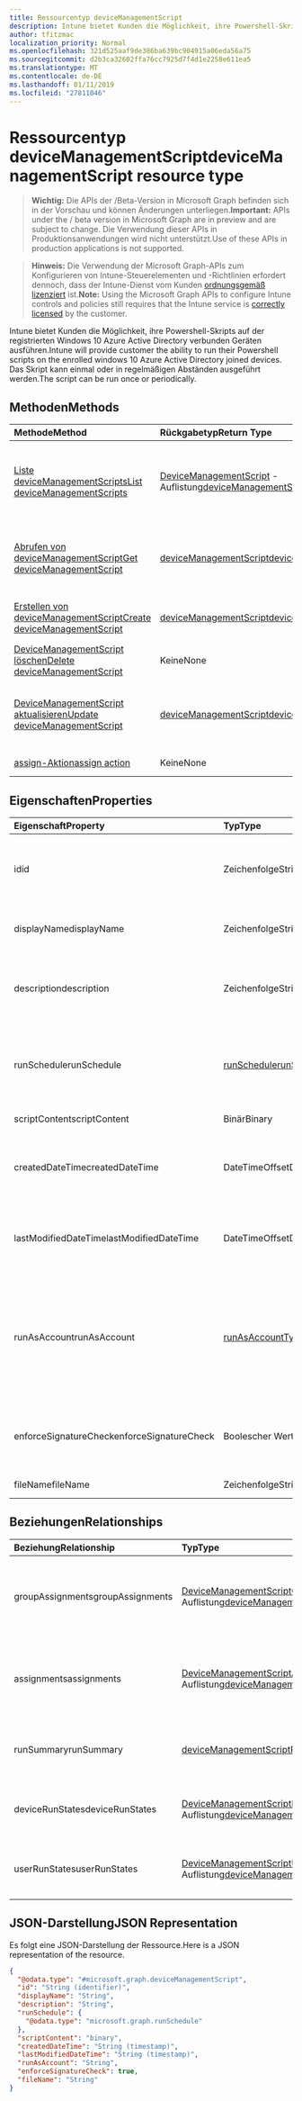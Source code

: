 ```yaml
---
title: Ressourcentyp deviceManagementScript
description: Intune bietet Kunden die Möglichkeit, ihre Powershell-Skripts auf der registrierten Windows 10 Azure Active Directory verbunden Geräten ausführen. Das Skript kann einmal oder in regelmäßigen Abständen ausgeführt werden.
author: tfitzmac
localization_priority: Normal
ms.openlocfilehash: 321d525aaf9de386ba639bc904915a06eda56a75
ms.sourcegitcommit: d2b3ca32602ffa76cc7925d7f4d1e2258e611ea5
ms.translationtype: MT
ms.contentlocale: de-DE
ms.lasthandoff: 01/11/2019
ms.locfileid: "27811046"
---
```

# <a name="devicemanagementscript-resource-type"></a><span data-ttu-id="f14ea-104">Ressourcentyp deviceManagementScript</span><span class="sxs-lookup"><span data-stu-id="f14ea-104">deviceManagementScript resource type</span></span>

> <span data-ttu-id="f14ea-105">**Wichtig:** Die APIs der /Beta-Version in Microsoft Graph befinden sich in der Vorschau und können Änderungen unterliegen.</span><span class="sxs-lookup"><span data-stu-id="f14ea-105">**Important:** APIs under the / beta version in Microsoft Graph are in preview and are subject to change.</span></span> <span data-ttu-id="f14ea-106">Die Verwendung dieser APIs in Produktionsanwendungen wird nicht unterstützt.</span><span class="sxs-lookup"><span data-stu-id="f14ea-106">Use of these APIs in production applications is not supported.</span></span>

> <span data-ttu-id="f14ea-107">**Hinweis:** Die Verwendung der Microsoft Graph-APIs zum Konfigurieren von Intune-Steuerelementen und -Richtlinien erfordert dennoch, dass der Intune-Dienst vom Kunden [ordnungsgemäß lizenziert](https://go.microsoft.com/fwlink/?linkid=839381) ist.</span><span class="sxs-lookup"><span data-stu-id="f14ea-107">**Note:** Using the Microsoft Graph APIs to configure Intune controls and policies still requires that the Intune service is [correctly licensed](https://go.microsoft.com/fwlink/?linkid=839381) by the customer.</span></span>

<span data-ttu-id="f14ea-108">Intune bietet Kunden die Möglichkeit, ihre Powershell-Skripts auf der registrierten Windows 10 Azure Active Directory verbunden Geräten ausführen.</span><span class="sxs-lookup"><span data-stu-id="f14ea-108">Intune will provide customer the ability to run their Powershell scripts on the enrolled windows 10 Azure Active Directory joined devices.</span></span> <span data-ttu-id="f14ea-109">Das Skript kann einmal oder in regelmäßigen Abständen ausgeführt werden.</span><span class="sxs-lookup"><span data-stu-id="f14ea-109">The script can be run once or periodically.</span></span>
## <a name="methods"></a><span data-ttu-id="f14ea-110">Methoden</span><span class="sxs-lookup"><span data-stu-id="f14ea-110">Methods</span></span>
|<span data-ttu-id="f14ea-111">Methode</span><span class="sxs-lookup"><span data-stu-id="f14ea-111">Method</span></span>|<span data-ttu-id="f14ea-112">Rückgabetyp</span><span class="sxs-lookup"><span data-stu-id="f14ea-112">Return Type</span></span>|<span data-ttu-id="f14ea-113">Beschreibung</span><span class="sxs-lookup"><span data-stu-id="f14ea-113">Description</span></span>|
|:---|:---|:---|
|[<span data-ttu-id="f14ea-114">Liste deviceManagementScripts</span><span class="sxs-lookup"><span data-stu-id="f14ea-114">List deviceManagementScripts</span></span>](../api/intune-devices-devicemanagementscript-list.md)|<span data-ttu-id="f14ea-115">[DeviceManagementScript](../resources/intune-devices-devicemanagementscript.md) -Auflistung</span><span class="sxs-lookup"><span data-stu-id="f14ea-115">[deviceManagementScript](../resources/intune-devices-devicemanagementscript.md) collection</span></span>|<span data-ttu-id="f14ea-116">Listeneigenschaften und Beziehungen der [DeviceManagementScript](../resources/intune-devices-devicemanagementscript.md) -Objekte.</span><span class="sxs-lookup"><span data-stu-id="f14ea-116">List properties and relationships of the [deviceManagementScript](../resources/intune-devices-devicemanagementscript.md) objects.</span></span>|
|[<span data-ttu-id="f14ea-117">Abrufen von deviceManagementScript</span><span class="sxs-lookup"><span data-stu-id="f14ea-117">Get deviceManagementScript</span></span>](../api/intune-devices-devicemanagementscript-get.md)|[<span data-ttu-id="f14ea-118">deviceManagementScript</span><span class="sxs-lookup"><span data-stu-id="f14ea-118">deviceManagementScript</span></span>](../resources/intune-devices-devicemanagementscript.md)|<span data-ttu-id="f14ea-119">Lesen Sie Eigenschaften und Beziehungen des [DeviceManagementScript](../resources/intune-devices-devicemanagementscript.md) -Objekts.</span><span class="sxs-lookup"><span data-stu-id="f14ea-119">Read properties and relationships of the [deviceManagementScript](../resources/intune-devices-devicemanagementscript.md) object.</span></span>|
|[<span data-ttu-id="f14ea-120">Erstellen von deviceManagementScript</span><span class="sxs-lookup"><span data-stu-id="f14ea-120">Create deviceManagementScript</span></span>](../api/intune-devices-devicemanagementscript-create.md)|[<span data-ttu-id="f14ea-121">deviceManagementScript</span><span class="sxs-lookup"><span data-stu-id="f14ea-121">deviceManagementScript</span></span>](../resources/intune-devices-devicemanagementscript.md)|<span data-ttu-id="f14ea-122">Erstellen eines neuen [DeviceManagementScript](../resources/intune-devices-devicemanagementscript.md) -Objekts.</span><span class="sxs-lookup"><span data-stu-id="f14ea-122">Create a new [deviceManagementScript](../resources/intune-devices-devicemanagementscript.md) object.</span></span>|
|[<span data-ttu-id="f14ea-123">DeviceManagementScript löschen</span><span class="sxs-lookup"><span data-stu-id="f14ea-123">Delete deviceManagementScript</span></span>](../api/intune-devices-devicemanagementscript-delete.md)|<span data-ttu-id="f14ea-124">Keine</span><span class="sxs-lookup"><span data-stu-id="f14ea-124">None</span></span>|<span data-ttu-id="f14ea-125">Löscht eine [DeviceManagementScript](../resources/intune-devices-devicemanagementscript.md).</span><span class="sxs-lookup"><span data-stu-id="f14ea-125">Deletes a [deviceManagementScript](../resources/intune-devices-devicemanagementscript.md).</span></span>|
|[<span data-ttu-id="f14ea-126">DeviceManagementScript aktualisieren</span><span class="sxs-lookup"><span data-stu-id="f14ea-126">Update deviceManagementScript</span></span>](../api/intune-devices-devicemanagementscript-update.md)|[<span data-ttu-id="f14ea-127">deviceManagementScript</span><span class="sxs-lookup"><span data-stu-id="f14ea-127">deviceManagementScript</span></span>](../resources/intune-devices-devicemanagementscript.md)|<span data-ttu-id="f14ea-128">Aktualisieren Sie die Eigenschaften eines [DeviceManagementScript](../resources/intune-devices-devicemanagementscript.md) -Objekts.</span><span class="sxs-lookup"><span data-stu-id="f14ea-128">Update the properties of a [deviceManagementScript](../resources/intune-devices-devicemanagementscript.md) object.</span></span>|
|[<span data-ttu-id="f14ea-129">assign-Aktion</span><span class="sxs-lookup"><span data-stu-id="f14ea-129">assign action</span></span>](../api/intune-devices-devicemanagementscript-assign.md)|<span data-ttu-id="f14ea-130">Keine</span><span class="sxs-lookup"><span data-stu-id="f14ea-130">None</span></span>|<span data-ttu-id="f14ea-131">Noch nicht dokumentiert</span><span class="sxs-lookup"><span data-stu-id="f14ea-131">Not yet documented</span></span>|

## <a name="properties"></a><span data-ttu-id="f14ea-132">Eigenschaften</span><span class="sxs-lookup"><span data-stu-id="f14ea-132">Properties</span></span>
|<span data-ttu-id="f14ea-133">Eigenschaft</span><span class="sxs-lookup"><span data-stu-id="f14ea-133">Property</span></span>|<span data-ttu-id="f14ea-134">Typ</span><span class="sxs-lookup"><span data-stu-id="f14ea-134">Type</span></span>|<span data-ttu-id="f14ea-135">Beschreibung</span><span class="sxs-lookup"><span data-stu-id="f14ea-135">Description</span></span>|
|:---|:---|:---|
|<span data-ttu-id="f14ea-136">id</span><span class="sxs-lookup"><span data-stu-id="f14ea-136">id</span></span>|<span data-ttu-id="f14ea-137">Zeichenfolge</span><span class="sxs-lookup"><span data-stu-id="f14ea-137">String</span></span>|<span data-ttu-id="f14ea-138">Eindeutiger Bezeichner für das Gerät Management-Skript.</span><span class="sxs-lookup"><span data-stu-id="f14ea-138">Unique Identifier for the device management script.</span></span>|
|<span data-ttu-id="f14ea-139">displayName</span><span class="sxs-lookup"><span data-stu-id="f14ea-139">displayName</span></span>|<span data-ttu-id="f14ea-140">Zeichenfolge</span><span class="sxs-lookup"><span data-stu-id="f14ea-140">String</span></span>|<span data-ttu-id="f14ea-141">Name des Skripts Management Gerät.</span><span class="sxs-lookup"><span data-stu-id="f14ea-141">Name of the device management script.</span></span>|
|<span data-ttu-id="f14ea-142">description</span><span class="sxs-lookup"><span data-stu-id="f14ea-142">description</span></span>|<span data-ttu-id="f14ea-143">Zeichenfolge</span><span class="sxs-lookup"><span data-stu-id="f14ea-143">String</span></span>|<span data-ttu-id="f14ea-144">Optionale Beschreibung für das Gerät Management-Skript.</span><span class="sxs-lookup"><span data-stu-id="f14ea-144">Optional description for the device management script.</span></span>|
|<span data-ttu-id="f14ea-145">runSchedule</span><span class="sxs-lookup"><span data-stu-id="f14ea-145">runSchedule</span></span>|[<span data-ttu-id="f14ea-146">runSchedule</span><span class="sxs-lookup"><span data-stu-id="f14ea-146">runSchedule</span></span>](../resources/intune-devices-runschedule.md)|<span data-ttu-id="f14ea-147">Das Intervall für das Skript ausgeführt wird.</span><span class="sxs-lookup"><span data-stu-id="f14ea-147">The interval for script to run.</span></span> <span data-ttu-id="f14ea-148">Wenn nicht definiert das Skript einmal ausgeführt wird</span><span class="sxs-lookup"><span data-stu-id="f14ea-148">If not defined the script will run once</span></span>|
|<span data-ttu-id="f14ea-149">scriptContent</span><span class="sxs-lookup"><span data-stu-id="f14ea-149">scriptContent</span></span>|<span data-ttu-id="f14ea-150">Binär</span><span class="sxs-lookup"><span data-stu-id="f14ea-150">Binary</span></span>|<span data-ttu-id="f14ea-151">Der Skriptinhalt.</span><span class="sxs-lookup"><span data-stu-id="f14ea-151">The script content.</span></span>|
|<span data-ttu-id="f14ea-152">createdDateTime</span><span class="sxs-lookup"><span data-stu-id="f14ea-152">createdDateTime</span></span>|<span data-ttu-id="f14ea-153">DateTimeOffset</span><span class="sxs-lookup"><span data-stu-id="f14ea-153">DateTimeOffset</span></span>|<span data-ttu-id="f14ea-154">Datum und Zeit für das Gerät Management-Skript erstellt wurde.</span><span class="sxs-lookup"><span data-stu-id="f14ea-154">The date and time the device management script was created.</span></span>|
|<span data-ttu-id="f14ea-155">lastModifiedDateTime</span><span class="sxs-lookup"><span data-stu-id="f14ea-155">lastModifiedDateTime</span></span>|<span data-ttu-id="f14ea-156">DateTimeOffset</span><span class="sxs-lookup"><span data-stu-id="f14ea-156">DateTimeOffset</span></span>|<span data-ttu-id="f14ea-157">Datum und Uhrzeit der letzten Änderung des Geräts Management-Skripts.</span><span class="sxs-lookup"><span data-stu-id="f14ea-157">The date and time the device management script was last modified.</span></span>|
|<span data-ttu-id="f14ea-158">runAsAccount</span><span class="sxs-lookup"><span data-stu-id="f14ea-158">runAsAccount</span></span>|[<span data-ttu-id="f14ea-159">runAsAccountType</span><span class="sxs-lookup"><span data-stu-id="f14ea-159">runAsAccountType</span></span>](../resources/intune-shared-runasaccounttype.md)|<span data-ttu-id="f14ea-160">Gibt den Typ des Ausführungskontexts, den das Gerät Management-Skript in ausgeführt wird.</span><span class="sxs-lookup"><span data-stu-id="f14ea-160">Indicates the type of execution context the device management script runs in.</span></span> <span data-ttu-id="f14ea-161">Mögliche Werte sind: `system` und `user`.</span><span class="sxs-lookup"><span data-stu-id="f14ea-161">Possible values are: `system`, `user`.</span></span>|
|<span data-ttu-id="f14ea-162">enforceSignatureCheck</span><span class="sxs-lookup"><span data-stu-id="f14ea-162">enforceSignatureCheck</span></span>|<span data-ttu-id="f14ea-163">Boolescher Wert</span><span class="sxs-lookup"><span data-stu-id="f14ea-163">Boolean</span></span>|<span data-ttu-id="f14ea-164">Geben Sie an, ob die Signatur Skript muss aktiviert sein.</span><span class="sxs-lookup"><span data-stu-id="f14ea-164">Indicate whether the script signature needs be checked.</span></span>|
|<span data-ttu-id="f14ea-165">fileName</span><span class="sxs-lookup"><span data-stu-id="f14ea-165">fileName</span></span>|<span data-ttu-id="f14ea-166">Zeichenfolge</span><span class="sxs-lookup"><span data-stu-id="f14ea-166">String</span></span>|<span data-ttu-id="f14ea-167">Dateiname des Skripts.</span><span class="sxs-lookup"><span data-stu-id="f14ea-167">Script file name.</span></span>|

## <a name="relationships"></a><span data-ttu-id="f14ea-168">Beziehungen</span><span class="sxs-lookup"><span data-stu-id="f14ea-168">Relationships</span></span>
|<span data-ttu-id="f14ea-169">Beziehung</span><span class="sxs-lookup"><span data-stu-id="f14ea-169">Relationship</span></span>|<span data-ttu-id="f14ea-170">Typ</span><span class="sxs-lookup"><span data-stu-id="f14ea-170">Type</span></span>|<span data-ttu-id="f14ea-171">Beschreibung</span><span class="sxs-lookup"><span data-stu-id="f14ea-171">Description</span></span>|
|:---|:---|:---|
|<span data-ttu-id="f14ea-172">groupAssignments</span><span class="sxs-lookup"><span data-stu-id="f14ea-172">groupAssignments</span></span>|<span data-ttu-id="f14ea-173">[DeviceManagementScriptGroupAssignment](../resources/intune-devices-devicemanagementscriptgroupassignment.md) -Auflistung</span><span class="sxs-lookup"><span data-stu-id="f14ea-173">[deviceManagementScriptGroupAssignment](../resources/intune-devices-devicemanagementscriptgroupassignment.md) collection</span></span>|<span data-ttu-id="f14ea-174">Die Liste der Gruppe Zuordnungen für das Gerät Management-Skript.</span><span class="sxs-lookup"><span data-stu-id="f14ea-174">The list of group assignments for the device management script.</span></span>|
|<span data-ttu-id="f14ea-175">assignments</span><span class="sxs-lookup"><span data-stu-id="f14ea-175">assignments</span></span>|<span data-ttu-id="f14ea-176">[DeviceManagementScriptAssignment](../resources/intune-devices-devicemanagementscriptassignment.md) -Auflistung</span><span class="sxs-lookup"><span data-stu-id="f14ea-176">[deviceManagementScriptAssignment](../resources/intune-devices-devicemanagementscriptassignment.md) collection</span></span>|<span data-ttu-id="f14ea-177">Die Liste der Gruppe Zuordnungen für das Gerät Management-Skript.</span><span class="sxs-lookup"><span data-stu-id="f14ea-177">The list of group assignments for the device management script.</span></span>|
|<span data-ttu-id="f14ea-178">runSummary</span><span class="sxs-lookup"><span data-stu-id="f14ea-178">runSummary</span></span>|[<span data-ttu-id="f14ea-179">deviceManagementScriptRunSummary</span><span class="sxs-lookup"><span data-stu-id="f14ea-179">deviceManagementScriptRunSummary</span></span>](../resources/intune-devices-devicemanagementscriptrunsummary.md)|<span data-ttu-id="f14ea-180">Zusammenfassung für Device-Management-Skript ausführen.</span><span class="sxs-lookup"><span data-stu-id="f14ea-180">Run summary for device management script.</span></span>|
|<span data-ttu-id="f14ea-181">deviceRunStates</span><span class="sxs-lookup"><span data-stu-id="f14ea-181">deviceRunStates</span></span>|<span data-ttu-id="f14ea-182">[DeviceManagementScriptDeviceState](../resources/intune-devices-devicemanagementscriptdevicestate.md) -Auflistung</span><span class="sxs-lookup"><span data-stu-id="f14ea-182">[deviceManagementScriptDeviceState](../resources/intune-devices-devicemanagementscriptdevicestate.md) collection</span></span>|<span data-ttu-id="f14ea-183">Liste der für dieses Skript auf allen Geräten ausführen Zustände.</span><span class="sxs-lookup"><span data-stu-id="f14ea-183">List of run states for this script across all devices.</span></span>|
|<span data-ttu-id="f14ea-184">userRunStates</span><span class="sxs-lookup"><span data-stu-id="f14ea-184">userRunStates</span></span>|<span data-ttu-id="f14ea-185">[DeviceManagementScriptUserState](../resources/intune-devices-devicemanagementscriptuserstate.md) -Auflistung</span><span class="sxs-lookup"><span data-stu-id="f14ea-185">[deviceManagementScriptUserState](../resources/intune-devices-devicemanagementscriptuserstate.md) collection</span></span>|<span data-ttu-id="f14ea-186">Liste der Laufzeit Zustände für dieses Skript für alle Benutzer.</span><span class="sxs-lookup"><span data-stu-id="f14ea-186">List of run states for this script across all users.</span></span>|

## <a name="json-representation"></a><span data-ttu-id="f14ea-187">JSON-Darstellung</span><span class="sxs-lookup"><span data-stu-id="f14ea-187">JSON Representation</span></span>
<span data-ttu-id="f14ea-188">Es folgt eine JSON-Darstellung der Ressource.</span><span class="sxs-lookup"><span data-stu-id="f14ea-188">Here is a JSON representation of the resource.</span></span>
<!-- {
  "blockType": "resource",
  "keyProperty": "id",
  "@odata.type": "microsoft.graph.deviceManagementScript"
}
-->
``` json
{
  "@odata.type": "#microsoft.graph.deviceManagementScript",
  "id": "String (identifier)",
  "displayName": "String",
  "description": "String",
  "runSchedule": {
    "@odata.type": "microsoft.graph.runSchedule"
  },
  "scriptContent": "binary",
  "createdDateTime": "String (timestamp)",
  "lastModifiedDateTime": "String (timestamp)",
  "runAsAccount": "String",
  "enforceSignatureCheck": true,
  "fileName": "String"
}
```





